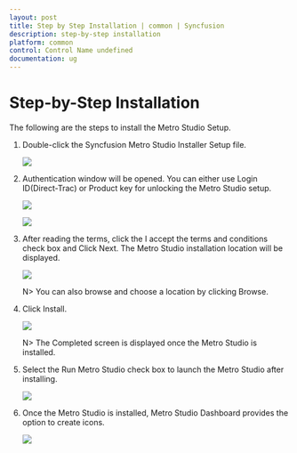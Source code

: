 ```yaml
---
layout: post
title: Step by Step Installation | common | Syncfusion
description: step-by-step installation
platform: common
control: Control Name undefined
documentation: ug
---
```


# Step-by-Step Installation

The following are the steps to install the Metro Studio Setup.

1. Double-click the Syncfusion Metro Studio Installer Setup file.
   
   ![](Step-by-Step-Installation_images/Step-by-Step-Installation_img1.png)


2. Authentication window will be opened. You can either use Login ID(Direct-Trac) or Product key for unlocking the Metro Studio setup. 
   
   ![](Step-by-Step-Installation_images/Step-by-Step-Installation_img2.png)
   
   ![](Step-by-Step-Installation_images/Step-by-Step-Installation_img3.png) 


3. After reading the terms, click the I accept the terms and conditions check box and Click Next. The Metro Studio installation location will be displayed.
   
   ![](Step-by-Step-Installation_images/Step-by-Step-Installation_img4.png) 

    N> You can also browse and choose a location by clicking Browse.   
	

4. Click Install. 
   
   ![](Step-by-Step-Installation_images/Step-by-Step-Installation_img5.png)
   
    N> The Completed screen is displayed once the Metro Studio is installed. 


5. Select the Run Metro Studio check box to launch the Metro Studio after installing. 

   ![](Step-by-Step-Installation_images/Step-by-Step-Installation_img6.png)


6. Once the Metro Studio is installed, Metro Studio Dashboard provides the option to create icons. 

   ![](Step-by-Step-Installation_images/Step-by-Step-Installation_img7.png)
   
 

   